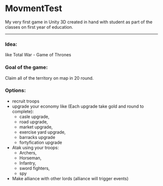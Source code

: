 # MovmentTest

My very first game in Unity 3D created in hand with student as part of the classes on first year of education.

***

### Idea:
like Total War - Game of Thrones

### Goal of the game:

Claim all of the territory on map in 20 round.

### Options:

* recruit troops
* upgrade your economy like (Each upgrade take gold and round to complete):
  * casle upgrade,
  * road upgrade,
  * market upgrade,
  * exercise yard upgrade,
  * barracks upgrade
  * fortyfication upgrade
* Atak using your troops: 
  * Archers,
  * Horseman,
  * Infantry,
  * sword fighters,
  * spy
* Make alliance with other lords (alliance will trigger events) 

  
  



